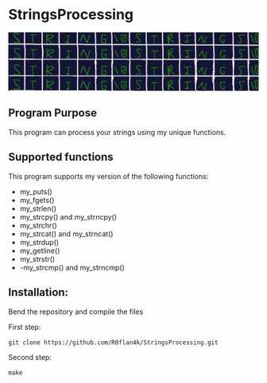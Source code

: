 # StringsProcessing
![Strings\0Strings\0Strings\0](Images/StringsProcessing.png)

## Program Purpose

This program can process your strings using my unique functions.

## Supported functions

This program supports my version of the following functions:
- my_puts()
- my_fgets()
- my_strlen()
- my_strcpy() and my_strncpy()
- my_strchr()
- my_strcat() and my_strncat()
- my_strdup()
- my_getline()
- my_strstr()
- -my_strcmp() and my_strncmp()

## Installation:

Bend the repository and compile the files

First step:
~~~
git clone https://github.com/R0flan4k/StringsProcessing.git
~~~

Second step:
~~~
make
~~~
